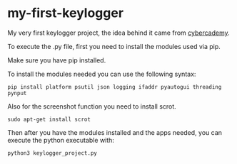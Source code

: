 # my-first-keylogger
My very first keylogger project, the idea behind it came from [cybercademy].

[cybercademy]: https://cybercademy.org/build-advanced-keylogger-in-python-project-overview/

To execute the .py file, first you need to install the modules used via pip.

Make sure you have pip installed.

To install the modules needed you can use the following syntax:
```
pip install platform psutil json logging ifaddr pyautogui threading pynput
```

Also for the screenshot function you need to install scrot.
```
sudo apt-get install scrot
```

Then after you have the modules installed and the apps needed, you can execute the python executable with:
```
python3 keylogger_project.py
```
